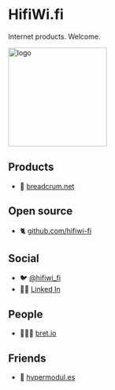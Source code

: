 # HifiWi.fi

Internet products. Welcome.

<img height='200' width='200' src='/media/logo.jpeg' alt='logo'>

## Products

- 🥖 [breadcrum.net](https://breadcrum.net)

## Open source

- 🐈 [github.com/hifiwi-fi](https://github.com/hifiwi-fi/)

## Social

- 🐦 [@hifiwi_fi](https://twitter.com/hifiwi_fi)
- 👨‍💼 [Linked In](https://www.linkedin.com/company/hifiwi-fi/)

## People

- 🤦🏼‍♂️ [bret.io](https://bret.io)

## Friends

- 👬 [hypermodul.es](https://hypermodul.es)
